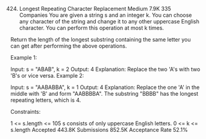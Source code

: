 424. Longest Repeating Character Replacement
Medium
7.9K
335
Companies
You are given a string s and an integer k. You can choose any character of the string and change it to any other uppercase English character. You can perform this operation at most k times.

Return the length of the longest substring containing the same letter you can get after performing the above operations.

 

Example 1:

Input: s = "ABAB", k = 2
Output: 4
Explanation: Replace the two 'A's with two 'B's or vice versa.
Example 2:

Input: s = "AABABBA", k = 1
Output: 4
Explanation: Replace the one 'A' in the middle with 'B' and form "AABBBBA".
The substring "BBBB" has the longest repeating letters, which is 4.
 

Constraints:

1 <= s.length <= 105
s consists of only uppercase English letters.
0 <= k <= s.length
Accepted
443.8K
Submissions
852.5K
Acceptance Rate
52.1%